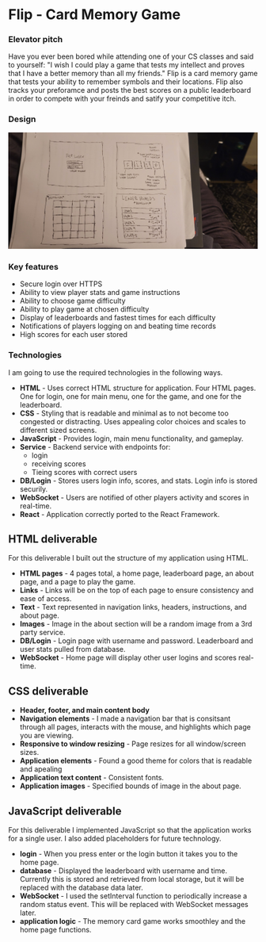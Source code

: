 # Flip - Card Memory Game

### Elevator pitch

Have you ever been bored while attending one of your CS classes and said to yourself: "I wish I could play a game that tests my intellect and proves that I have a better memory than all my friends." Flip is a card memory game that tests your ability to remember symbols and their locations. Flip also tracks your preforamce and posts the best scores on a public leaderboard in order to compete with your freinds and satify your competitive itch.

### Design

![Mock](flipDesignDiagram.jpg)

### Key features

- Secure login over HTTPS
- Ability to view player stats and game instructions
- Ability to choose game difficulty
- Ability to play game at chosen difficulty
- Display of leaderboards and fastest times for each difficulty
- Notifications of players logging on and beating time records
- High scores for each user stored

### Technologies

I am going to use the required technologies in the following ways.

- **HTML** - Uses correct HTML structure for application. Four HTML pages. One for login, one for main menu, one for the game, and one for the leaderboard.
- **CSS** - Styling that is readable and minimal as to not become too congested or distracting. Uses appealing color choices and scales to different sized screens.
- **JavaScript** - Provides login, main menu functionality, and gameplay.
- **Service** - Backend service with endpoints for:
  - login
  - receiving scores
  - Tieing scores with correct users
- **DB/Login** - Stores users login info, scores, and stats. Login info is stored securily. 
- **WebSocket** - Users are notified of other players activity and scores in real-time.
- **React** - Application correctly ported to the React Framework.

## HTML deliverable

For this deliverable I built out the structure of my application using HTML.

- **HTML pages** - 4 pages total, a home page, leaderboard page, an about page, and a page to play the game.
- **Links** - Links will be on the top of each page to ensure consistency and ease of access.
- **Text** - Text represented in navigation links, headers, instructions, and about page.
- **Images** - Image in the about section will be a random image from a 3rd party service.
- **DB/Login** - Login page with username and password. Leaderboard and user stats pulled from database.
- **WebSocket** - Home page will display other user logins and scores real-time.

## CSS deliverable

- **Header, footer, and main content body**
- **Navigation elements** - I made a navigation bar that is consitsant through all pages, interacts with the mouse, and highlights which page you are viewing.
- **Responsive to window resizing** - Page resizes for all window/screen sizes.
- **Application elements** - Found a good theme for colors that is readable and apealing
- **Application text content** - Consistent fonts.
- **Application images** - Specified bounds of image in the about page.

## JavaScript deliverable

For this deliverable I implemented JavaScript so that the application works for a single user. I also added placeholders for future technology.

- **login** - When you press enter or the login button it takes you to the home page.
- **database** - Displayed the leaderboard with username and time. Currently this is stored and retrieved from local storage, but it will be replaced with the database data later.
- **WebSocket** - I used the setInterval function to periodically increase a random status event. This will be replaced with WebSocket messages later.
- **application logic** - The memory card game works smoothley and the home page functions.

